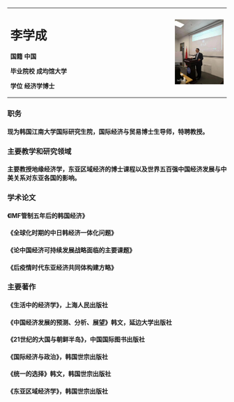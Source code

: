 <table border="0">
  <tr>
    <td width="75%">
      <h1>李学成</h1>
      <p><b>国籍  中国</b></p>
      <p><b>毕业院校  成均馆大学</b></p>
      <p><b>学位   经济学博士</b></p>
    </td>
    <td width="25%">
      <img src="/lixuecheng.jpg" width="100%">    
    </td>
  </tr>
</table>
 
### 职务
####     现为韩国江南大学国际研究生院，国际经济与贸易博士生导师，特聘教授。

### 主要教学和研究领域
####     主要教授地缘经济学，东亚区域经济的博士课程以及世界五百强中国经济发展与中美关系对东亚各国的影响。

### 学术论文
####     《IMF管制五年后的韩国经济》
####     《全球化时期的中日韩经济一体化问题》
####     《论中国经济可持续发展战略面临的主要课题》
####     《后疫情时代东亚经济共同体构建方略》

### 主要著作
####     《生活中的经济学》，上海人民出版社
####     《中国经济发展的预测、分析、展望》韩文，延边大学出版社
####     《21世纪的大国与朝鲜半岛》，中国国际图书出版社
####     《国际经济与政治》，韩国世宗出版社
####     《统一的选择》韩文，韩国世宗出版社
####     《东亚区域经济学》，韩国世宗出版社

